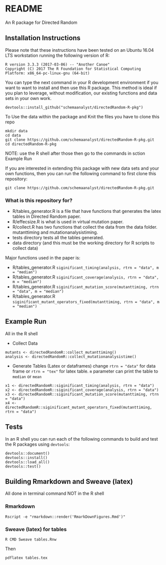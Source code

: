 # README #

An R package for Directed Random

## Installation Instructions

Please note that these instructions have been tested on an Ubuntu 16.04 LTS workstation running the following version of R:

```shell
R version 3.3.3 (2017-03-06) -- "Another Canoe"
Copyright (C) 2017 The R Foundation for Statistical Computing
Platform: x86_64-pc-linux-gnu (64-bit)
```

You can type the next command in your R development environment if you want to want to install and then use this R
package. This method is ideal if you plan to leverage, without modification, our existing functions and data sets in
your own work. 

```shell
devtools::install_github("schemaanalyst/directedRandom-R-pkg")
```

To Use the data within the package and Knit the files you have to clone this repo

```shell
mkdir data
cd data
git clone https://github.com/schemaanalyst/directedRandom-R-pkg.git
cd directedRandom-R-pkg
```
NOTE: use the R shell after those then go to the commands in sction Example Run

If you are interested in extending this package with new data sets and your own functions, then you can run the
following command to first clone this repository:

```shell
git clone https://github.com/schemaanalyst/directedRandom-R-pkg.git
```

### What is this repository for? ###

* R/tables_generator.R is a file that have functions that generates the latex tables in Directed Random paper.
* R/effecsize.R is what is used in virtual mutation paper.
* R/collect.R has two functions that collect the data from the data folder. mutanttiming and mutationanalysistiming.
* tests directory tests all the tables generated.
* data directory (and this must be the working directory for R scripts to collect data)

Major functions used in the paper is:

* R/tables_generator.R `siginificant_timing(analysis, rtrn = "data", m = "median")`
* R/tables_generator.R `siginificant_coverage(analysis, rtrn = "data", m = "median")`
* R/tables_generator.R `siginificant_mutation_score(mutanttiming, rtrn = "data", m = "median")`
* R/tables_generator.R `siginificant_mutant_operators_fixed(mutanttiming, rtrn = "data", m = "median")`

## Example Run
All in the R shell

* Collect Data

```shell
mutants <- directedRandomR::collect_mutanttiming()
analysis <- directedRandomR::collect_mutationanalysistime()
```
* Generate Tables (Latex or dataframes) change `rtrn = "data"` for data frame or `rtrn = "tex"` for latex table. `m` parameter can print the table to `median` or `mean`

```shell
x1 <- directedRandomR::siginificant_timing(analysis, rtrn = "data")
x2 <- directedRandomR::siginificant_coverage(analysis, rtrn = "data")
x3 <- directedRandomR::siginificant_mutation_score(mutanttiming, rtrn = "data")
x4 <- directedRandomR::siginificant_mutant_operators_fixed(mutanttiming, rtrn = "data")
```

## Tests

In an R shell you can run each of the following commands to build and test the R packages using `devtools`:

```shell
devtools::document()
devtools::install()
devtools::load_all()
devtools::test()
```

## Building Rmarkdown and Sweave (latex)

All done in terminal command NOT in the R shell

### Rmarkdown

```shell
Rscript -e "rmarkdown::render('RmarkDownFigures.Rmd')"
```

### Sweave (latex) for tables

```shell
R CMD Sweave tables.Rnw
```

Then

```shell
pdflatex tables.tex
```

